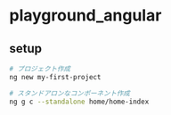 # playground_angular

## setup

```bash
# プロジェクト作成
ng new my-first-project

# スタンドアロンなコンポーネント作成
ng g c --standalone home/home-index

```
